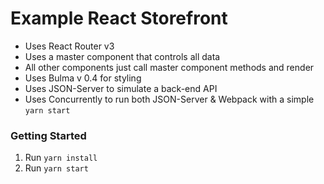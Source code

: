 # Example React Storefront
- Uses React Router v3
- Uses a master component that controls all data
- All other components just call master component methods and render
- Uses Bulma v 0.4 for styling
- Uses JSON-Server to simulate a back-end API
- Uses Concurrently to run both JSON-Server & Webpack with a simple `yarn start`

### Getting Started
1. Run `yarn install`
2. Run `yarn start`
